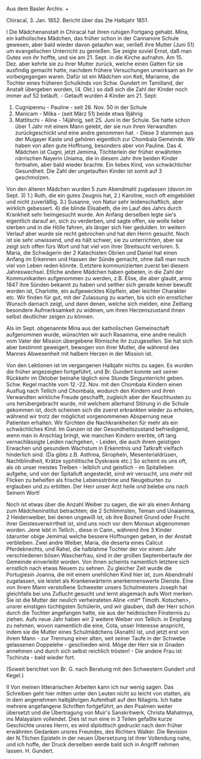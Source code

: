 Aus dem Basler Archiv. +

 Chiracal, 3. Jan. 1852.
Bericht über das 2te Halbjahr 1851.

I Die Mädchenanstalt in Chiracal hat ihren ruhigen Fortgang gehabt. Mina, ein katholisches Mädchen, das früher schon in der Cannanore Schule gewesen, aber bald wieder davon gelaufen war, verließ ihre Mutter (Juni 51) um evangelischen Unterricht zu genießen. Sie zeigte soviel Ernst, daß man Gutes von ihr hoffte, und sie am 21. Sept. in die Kirche aufnahm. Am 15. Dez. aber kehrte sie zu ihrer Mutter zurück, welche einen Gatten für sie ausfindig gemacht hatte, nachdem frühere Versuchungen unwirksam an ihr vorbeigegangen waren. Dafür ist ein Mädchen von Keti, Marianne, die Tochter eines früheren Schulkinds von Schw. Gundert im Tamilland, der Anstalt übergeben worden, (4. Okt.) so daß sich die Zahl der Kinder noch immer auf 52 beläuft. - Getauft wurden 4 Kinder am 21. Sept:
1. Cugnipennu - Pauline - seit 28. Nov. 50 in der Schule
2. Manicam - Milka - (seit März 51) beide etwa 9jährig
3. Mattitschi - Aline - 14jährig, seit 25. Juni in der Schule. Sie hatte schon über 1 Jahr mit einem Mann gelebt, der sie nun ihren Verwandten zurückgeschickt und eine andre genommen hat. - Diese 3 stammen aus der Mugayer Kaste und gehören eigentlich zur Chombala Gemeinde. Wir haben von allen gute Hoffnung, besonders aber von Pauline. Das 4. Mädchen ist Cugni, jetzt Jemima, Töchterlein der früher erwähnten närrischen Nayerin Uniama, die in diesem Jahr ihre beiden Kinder fortnahm, aber bald wieder brachte. Ein liebes Kind, von schwächlicher Gesundheit. Die Zahl der ungetauften Kinder ist somit auf 3 geschmolzen.

Von den älteren Mädchen wurden 5 zum Abendmahl zugelassen (davon im Sept. 3) 1.) Ruth, die ein gutes Zeugnis hat, 2.) Karoline, noch oft eingebildet und nicht zuverläßig. 3.) Susanne, von Natur sehr leidenschaftlich, aber wirklich gebessert. 4) die blinde Elisabeth, die im Lauf des Jahrs durch Krankheit sehr heimgesucht wurde. Am Anfang derselben legte sie's eigentlich darauf an, sich zu verderben, und sagte offen, sie wolle lieber sterben und in die Hölle fahren, als länger sich hier gedulden. Im weitern Verlauf aber wurde sie recht gebrochen und hat den Herrn gesucht. Noch ist sie sehr unwissend, und es hält schwer, sie zu unterrichten, aber sie zeigt sich offen fürs Wort und hat viel von ihrer Streitsucht verloren. 5. Maria, die Schwägerin der 2 Katechisten Obrien und Daniel hat einen Anfang im Erkennen und Hassen der Sünde gemacht, ohne daß man noch viel von Leben reden könnte. (Letztere kommunizierten zuerst bei diesem Jahreswechsel. 
Etliche andere Mädchen haben gebeten, in die Zahl der Kommunikanten aufgenommen zu werden, z.B. Elise, die aber glaubt, anno 1847 ihre Sünden bekannt zu haben und seither sich gerade keiner bewußt worden ist, Charlotte, ein aufgewecktes Köpflein, aber leichter Charakter etc. Wir finden für gut, mit der Zulassung zu warten, bis sich ein ernstlicher Wunsch darnach zeigt, und dann denen, welche sich melden, eine Zeitlang besondere Aufmerksamkeit zu widmen, um ihren Herzenszustand ihnen selbst deutlicher zeigen zu können.

Als im Sept. obgenannte Mina aus der katholischen Gemeinschaft aufgenommen wurde, wünschten wir auch Rasamma, eine andre neulich vom Vater der Mission übergebene Römische ihr zuzugesellen. Sie hat sich aber bestimmt geweigert, bewogen von ihrer Mutter, die während des Mannes Abwesenheit mit halbem Herzen in der Mission ist.

Von den Lektionen ist im vergangenen Halbjahr nichts zu sagen. Es wurden die früher angezeigten fortgeführt, und Br. Gundert konnte seit seiner Rückkehr im Oktober beinahe täglich eine Stunde Singunterricht geben. 
Schw. Kegel machte vom 12.-22. Nov. mit den Chombala Kindern einen Ausflug nach Tellich und Chombala, wodurch den Kindern und ihren Verwandten wirkliche Freude geschafft, zugleich aber der Keuchhusten zu uns herübergebracht wurde, mit welchem allerhand Störung in die Schule gekommen ist, doch scheinen sich die zuerst erkrankten wieder zu erholen, während wir trotz der möglichst vorgenommenen Absperrung neue Patienten erhalten. Wir fürchten die Nachkrankheiten für mehr als ein schwächliches Kind. Im Ganzen ist der Gesundheitszustand befriedigend, wenn man in Anschlag bringt, wie manchen Kindern ererbte, oft lang vernachlässigte Leiden nachgehen, - Leiden, die auch ihrem geistigen Erwachen und gesundem Wachstum in Erkenntnis und Tatkraft vielfach hinderlich sind. (Da gibts z.B. Asthma, Skropheln, Mesenterialdrüsen, Nachtblindheit, Krätze syphilitische Dyskrasie etc.) So scheint es uns oft, als ob unser meistes Treiben - leiblich und geistlich - im Spitalleben aufgehe, und von der Spitalluft angesteckt, sind wir versucht, uns mehr mit Flicken zu behelfen als frische Lebensströme und Neugeburten zu erglauben und zu erbitten. Der Herr unser Arzt heile und belebe uns nach Seinem Wort!

Noch ist etwas über die Anzahl Weiber zu sagen, die wir als einen Anhang zum Mädcheninstitut betrachten; die 2 Schlimmsten, Teman und Unaiamma, 2 Heidenweiber, bei denen ungewiß ist, ob ihre Bosheit Grund oder Frucht ihrer Geistesverwirrtheit ist, sind uns noch vor dem Monsun abgenommen worden. Jene lebt in Tellich., diese in Cann., während ihre 3 Kinder (darunter obige Jemima) welche bessere Hoffnungen geben, in der Anstalt verbleiben. Zwei andre Weiber, Maria, die deserta eines Calicut Pferdeknechts, und Rahel, die halblahme Tochter der vor einem Jahr verschiedenen bösen Wascherfrau, sind in der großen Septembertaufe der Gemeinde einverleibt worden. Von ihnen scheints namentlich letztere sich ernstlich nach etwas Neuem zu sehnen. Zu gleicher Zeit wurde die Portugiesin Joanna, die mit einem unehlichen Kind hier ist, zum Abendmahl zugelassen, sie leistet als Krankenwärterin anerkennenswerte Dienste. Eine von ihrem Mann verstoßene Schwester <Kugnipen> unsers Schulmeisters Joseph <Kandappan> hat gleichfalls bei uns Zuflucht gesucht und lernt alsgemach aufs Wort merken. Sie ist die Mutter der neulich verheirateten Aline <mit* Timoth. Kotschen>, unsrer einstigen tüchtigsten Schülerin, und wir glauben, daß der Herr schon durch die Tochter angefangen hatte, sie aus der heidnischen Finsternis zu ziehen. Aufs neue Jahr haben wir 2 weitere Weiber von Tellich. in Empfang zu nehmen, wovon namentlich die eine, Cota, unser Interesse anspricht, indem sie die Mutter eines Schulmädchens (Asnath) ist, und jetzt erst von ihrem Mann - zur Trennung einer alten, seit seiner Taufe <Jesaia in Andsch.> in der Schwebe gelassenen Doppelehe - geschieden wird. Möge der Herr sie in Gnaden annehmen und durch sich selbst reichlich trösten! - Die andere Frau ist Tschiruta - bald wieder fort.

(Soweit berichtet von Br. G. nach Beratung mit den Schwestern Gundert und Kegel.)

II Von meinen litterarischen Arbeiten kann ich nur wenig sagen. Das Schreiben geht hier mitten unter den Leuten nicht so leicht von statten, als in dem angenehmen halbjährigen Aufenthalt auf den Nilagiris. Ich habe mehrere angefangene Schriften fortgeführt, an den Psalmen weiter übersetzt und die Übertragung von Muir's Sanskritwerk, Christa Mahatmya, ins Malayalam vollendet. Dies ist nun eine in 3 Teilen gefaßte kurze Geschichte unsres Herrn, es wird diplottisch gedruckt nach dem früher erwähnten Gedanken unsres Freundes, des Richters Walker. Die Revision der N.Tlichen Episteln in der neuen Übersetzung ist ihrer Vollendung nahe, und ich hoffe, der Druck derselben werde bald sich in Angriff nehmen lassen.
 H. Gundert.
